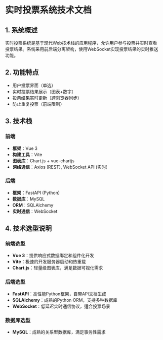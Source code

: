 # 实时投票系统技术文档

## 1. 系统概述
实时投票系统是基于现代Web技术栈的应用程序，允许用户参与投票并实时查看投票结果。系统采用前后端分离架构，使用WebSocket实现投票结果的实时推送功能。

## 2. 功能特点
- 用户投票界面（单选）
- 实时投票结果展示（图表+数字）
- 投票结果实时更新（跨浏览器同步）
- 防止重复投票（前端限制）

## 3. 技术栈
### 前端
- **框架**：Vue 3
- **构建工具**：Vite
- **图表库**：Chart.js + vue-chartjs
- **网络通信**：Axios (REST), WebSocket API (实时)

### 后端
- **框架**：FastAPI (Python)
- **数据库**：MySQL
- **ORM**：SQLAlchemy
- **实时通信**：WebSocket

## 4. 技术选型说明
### 前端选型
- **Vue 3**：提供响应式数据绑定和组件化开发
- **Vite**：极速的开发服务器启动和热重载
- **Chart.js**：轻量级图表库，满足数据可视化需求

### 后端选型
- **FastAPI**：高性能Python框架，自带API文档生成
- **SQLAlchemy**：成熟的Python ORM，支持多种数据库
- **WebSocket**：低延迟实时通信协议，适合投票场景

### 数据库选型
- **MySQL**：成熟的关系型数据库，满足事务性需求